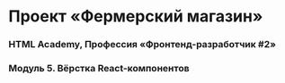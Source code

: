# Проект «Фермерский магазин»

### HTML Academy, Профессия «Фронтенд-разработчик #2»

### Модуль 5. Вёрстка React-компонентов

